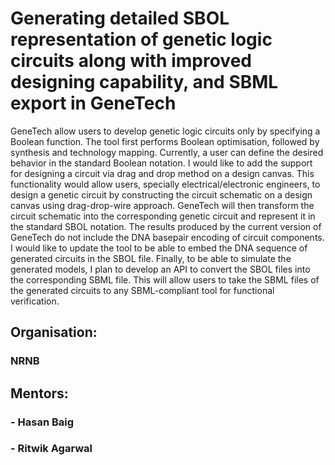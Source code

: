 # Generating detailed SBOL representation of genetic logic circuits along with improved designing capability, and SBML export in GeneTech

GeneTech allow users to develop genetic logic circuits only by specifying a Boolean function. The tool first performs Boolean optimisation, followed by synthesis and technology mapping. Currently, a user can define the desired behavior in the standard Boolean notation. I would like to add the support for designing a circuit via drag and drop method on a design canvas. This functionality would allow users, specially electrical/electronic engineers, to design a genetic circuit by constructing the circuit schematic on a design canvas using drag-drop-wire approach. GeneTech will then transform the circuit schematic into the corresponding genetic circuit and represent it in the standard SBOL notation. The results produced by the current version of GeneTech do not include the DNA basepair encoding of circuit components. I would like to update the tool to be able to embed the DNA sequence of generated circuits in the SBOL file. Finally, to be able to simulate the generated models, I plan to develop an API to convert the SBOL files into the corresponding SBML file. This will allow users to take the SBML files of the generated circuits to any SBML-compliant tool for functional verification.

## Organisation: 
### NRNB

## Mentors:
### - Hasan Baig
### - Ritwik Agarwal
